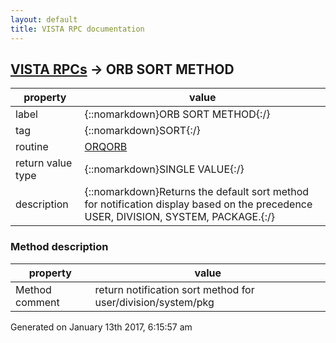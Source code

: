 ```yaml
---
layout: default
title: VISTA RPC documentation
---
```




## [VISTA RPCs](TableOfContent.md) &#8594; ORB SORT METHOD 

 property | value 
--- | --- 
 label | {::nomarkdown}ORB SORT METHOD{:/}
 tag | {::nomarkdown}SORT{:/}
 routine | [ORQORB](http://code.osehra.org/dox/Routine_ORQORB_source.html)
 return value type | {::nomarkdown}SINGLE VALUE{:/}
 description | {::nomarkdown}Returns the default sort method for notification display based on the precedence USER, DIVISION, SYSTEM, PACKAGE.{:/}


### Method description

 property | value 
 --- | --- 
 Method comment | return notification sort method for user/division/system/pkg





 Generated on January 13th 2017, 6:15:57 am